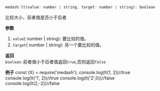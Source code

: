 ```js
medash.lt(value: number | string, target: number | string): boolean
```

比较大小，前者值是否小于后者

**参数**  
1. `value`( number | string): 要比较的值。
2. `target`( number | string): 另一个要比较的值。

**返回**  
`boolean:`前者值小于后者值返回`true`,否则返回`false` 

**例子**
<me-embed>
const {lt} = require('medash');
console.log(lt(1, 2))//true
console.log(lt('1', 2))//true
console.log(lt('2',0))//false
console.log(lt(2,-2))//false
</me-embed>
